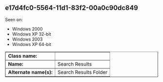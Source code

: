 ## e17d4fc0-5564-11d1-83f2-00a0c90dc849

Seen on:
* Windows 2000
* Windows XP 32-bit
* Windows 2003
* Windows XP 64-bit

<table border="1" class="docutils">
  <tbody>
    <tr>
      <td><b>Class name:</b></td>
      <td>&nbsp;</td>
    </tr>
    <tr>
      <td><b>Name:</b></td>
      <td>Search Results</td>
    </tr>
    <tr>
      <td><b>Alternate name(s):</b></td>
      <td>Search Results Folder</td>
    </tr>
  </tbody>
</table>

